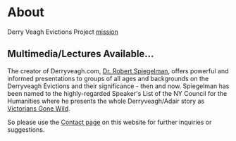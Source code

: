 # About
Derry Veagh Evictions Project [mission](/mission/)

## Multimedia/Lectures Available...
The creator of Derryveagh.com, [Dr. Robert Spiegelman](/bio/), offers powerful and informed presentations to groups of all ages and backgrounds on the Derryveagh Evictions and their significance - then and now. Spiegelman has been named to the highly-regarded Speaker's List of the NY Council for the Humanities where he presents the whole Derryveagh/Adair story as [Victorians Gone Wild](/outside-pages/guilded-age-psyches/).

So please use the [Contact page](/contact/) on this website for further inquiries or suggestions.
